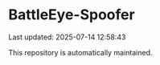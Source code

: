 # BattleEye-Spoofer

Last updated: 2025-07-14 12:58:43

This repository is automatically maintained.
